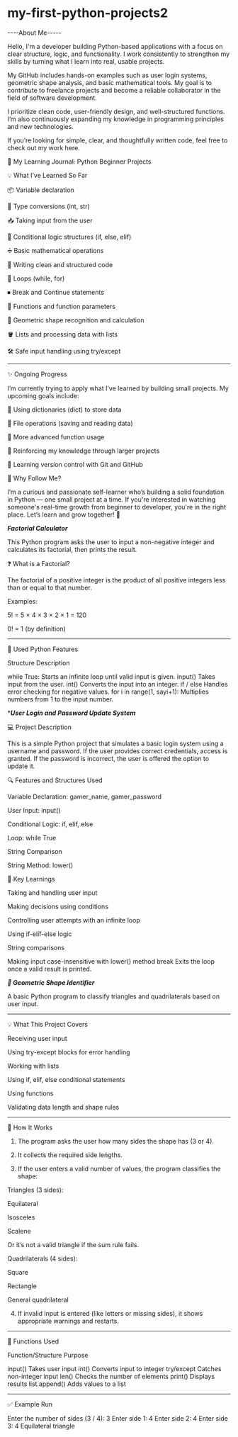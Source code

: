 # my-first-python-projects2
----About Me-----

Hello, I'm a developer building Python-based applications with a focus on clear structure, logic, and functionality.
I work consistently to strengthen my skills by turning what I learn into real, usable projects.

My GitHub includes hands-on examples such as user login systems, geometric shape analysis, and basic mathematical tools.
My goal is to contribute to freelance projects and become a reliable collaborator in the field of software development.

I prioritize clean code, user-friendly design, and well-structured functions.
I’m also continuously expanding my knowledge in programming principles and new technologies.

If you’re looking for simple, clear, and thoughtfully written code, feel free to check out my work here.

🧠 My Learning Journal: Python Beginner Projects

💡 What I’ve Learned So Far

📦 Variable declaration

🔢 Type conversions (int, str)

📥 Taking input from the user

🔄 Conditional logic structures (if, else, elif)

➗ Basic mathematical operations

🧼 Writing clean and structured code

🔁 Loops (while, for)

⏹ Break and Continue statements

🧮 Functions and function parameters

📐 Geometric shape recognition and calculation

🪣 Lists and processing data with lists

🛠 Safe input handling using try/except



---

✨ Ongoing Progress

I’m currently trying to apply what I’ve learned by building small projects.
My upcoming goals include:

🔎 Using dictionaries (dict) to store data

💾 File operations (saving and reading data)

🧠 More advanced function usage

🎯 Reinforcing my knowledge through larger projects

📁 Learning version control with Git and GitHub

🚀 Why Follow Me?

I’m a curious and passionate self-learner who’s building a solid foundation in Python — one small project at a time.
If you're interested in watching someone's real-time growth from beginner to developer, you're in the right place.
Let’s learn and grow together! 🌱

*****Factorial Calculator*****

This Python program asks the user to input a non-negative integer and calculates its factorial, then prints the result.

❓ What is a Factorial?

The factorial of a positive integer is the product of all positive integers less than or equal to that number.

Examples:

5! = 5 × 4 × 3 × 2 × 1 = 120

0! = 1 (by definition)



---

🧠 Used Python Features

Structure	Description

while True:	Starts an infinite loop until valid input is given.
input()	Takes input from the user.
int()	Converts the input into an integer.
if / else	Handles error checking for negative values.
for i in range(1, sayi+1):	Multiplies numbers from 1 to the input number.



******User Login and Password Update System*****

💻 Project Description

This is a simple Python project that simulates a basic login system using a username and password. If the user provides correct credentials, access is granted. If the password is incorrect, the user is offered the option to update it.

🔍 Features and Structures Used

Variable Declaration: gamer_name, gamer_password

User Input: input()

Conditional Logic: if, elif, else

Loop: while True

String Comparison

String Method: lower()


🧠 Key Learnings

Taking and handling user input

Making decisions using conditions

Controlling user attempts with an infinite loop

Using if-elif-else logic

String comparisons

Making input case-insensitive with lower() method
break	Exits the loop once a valid result is printed.



*****🧠 Geometric Shape Identifier*****

A basic Python program to classify triangles and quadrilaterals based on user input.


---

💡 What This Project Covers

Receiving user input

Using try-except blocks for error handling

Working with lists

Using if, elif, else conditional statements

Using functions

Validating data length and shape rules



---

📌 How It Works

1. The program asks the user how many sides the shape has (3 or 4).


2. It collects the required side lengths.


3. If the user enters a valid number of values, the program classifies the shape:

Triangles (3 sides):

Equilateral

Isosceles

Scalene

Or it’s not a valid triangle if the sum rule fails.


Quadrilaterals (4 sides):

Square

Rectangle

General quadrilateral




4. If invalid input is entered (like letters or missing sides), it shows appropriate warnings and restarts.




---

🔧 Functions Used

Function/Structure	Purpose

input()	Takes user input
int()	Converts input to integer
try/except	Catches non-integer input
len()	Checks the number of elements
print()	Displays results
list.append()	Adds values to a list



---

✅ Example Run

Enter the number of sides (3 / 4): 3
Enter side 1: 4
Enter side 2: 4
Enter side 3: 4
Equilateral triangle
